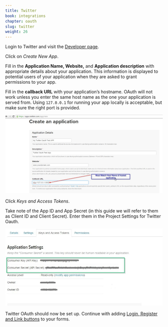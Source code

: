 ```yaml
---
title: Twitter
book: integrations
chapter: oauth
slug: twitter
weight: 26
---
```

Login to Twitter and visit the [Developer page](https://apps.twitter.com/).

Click on *Create New App*.


Fill in the **Application Name, Website,** and **Application description** with appropriate details about your application. This information is displayed to potential users of your application when they are asked to grant permissions to your app.

Fill in the **callback URL** with your application’s hostname. OAuth will not work unless you enter the same host name as the one your application is served from. Using `127.0.0.1` for running your app locally is acceptable, but make sure the right port is provided.

![](/assets/img/oauth/twitter-app-settings-edit.jpg)

Click *Keys and Access Tokens*.

Take note of the App ID and App Secret (in this guide we will refer to them as Client ID and Client Secret). Enter them in the Project Settings for Twitter Oauth.

![](/assets/img/oauth/twitter-app-keys.jpg)

Twitter OAuth should now be set up. Continue with adding [Login, Register and Link buttons](#button) to your forms.
